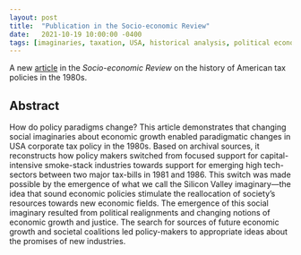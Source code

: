 ```yaml
---
layout: post
title:  "Publication in the Socio-economic Review"
date:   2021-10-19 10:00:00 -0400
tags: [imaginaries, taxation, USA, historical analysis, political economy]
---
```


A new [article](https://doi.org/10.1093/ser/mwab051) in the *Socio-economic Review* on the history of American tax policies in the 1980s.

<!--more-->

## Abstract

How do policy paradigms change? This article demonstrates that changing social imaginaries about economic growth enabled paradigmatic changes in USA corporate tax policy in the 1980s. Based on archival sources, it reconstructs how policy makers switched from focused support for capital-intensive smoke-stack industries towards support for emerging high tech-sectors between two major tax-bills in 1981 and 1986. This switch was made possible by the emergence of what we call the Silicon Valley imaginary—the idea that sound economic policies stimulate the reallocation of society’s resources towards new economic fields. The emergence of this social imaginary resulted from political realignments and changing notions of economic growth and justice. The search for sources of future economic growth and societal coalitions led policy-makers to appropriate ideas about the promises of new industries.